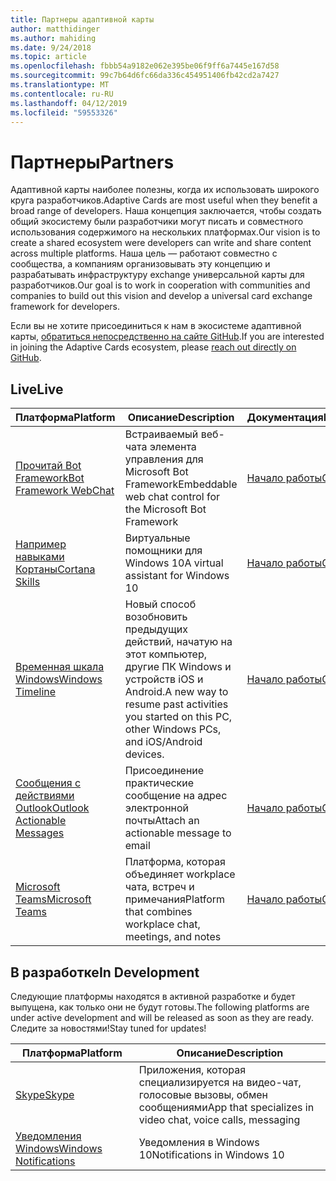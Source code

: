 ```yaml
---
title: Партнеры адаптивной карты
author: matthidinger
ms.author: mahiding
ms.date: 9/24/2018
ms.topic: article
ms.openlocfilehash: fbbb54a9182e062e395be06f9ff6a7445e167d58
ms.sourcegitcommit: 99c7b64d6fc66da336c454951406fb42cd2a7427
ms.translationtype: MT
ms.contentlocale: ru-RU
ms.lasthandoff: 04/12/2019
ms.locfileid: "59553326"
---
```

# <a name="partners"></a><span data-ttu-id="261cc-102">Партнеры</span><span class="sxs-lookup"><span data-stu-id="261cc-102">Partners</span></span> 

<span data-ttu-id="261cc-103">Адаптивной карты наиболее полезны, когда их использовать широкого круга разработчиков.</span><span class="sxs-lookup"><span data-stu-id="261cc-103">Adaptive Cards are most useful when they benefit a broad range of developers.</span></span> <span data-ttu-id="261cc-104">Наша концепция заключается, чтобы создать общий экосистему были разработчики могут писать и совместного использования содержимого на нескольких платформах.</span><span class="sxs-lookup"><span data-stu-id="261cc-104">Our vision is to create a shared ecosystem were developers can write and share content across multiple platforms.</span></span> <span data-ttu-id="261cc-105">Наша цель — работают совместно с сообщества, а компаниям организовывать эту концепцию и разрабатывать инфраструктуру exchange универсальной карты для разработчиков.</span><span class="sxs-lookup"><span data-stu-id="261cc-105">Our goal is to work in cooperation with communities and companies to build out this vision and develop a universal card exchange framework for developers.</span></span>

<span data-ttu-id="261cc-106">Если вы не хотите присоединиться к нам в экосистеме адаптивной карты, [обратиться непосредственно на сайте GitHub](https://github.com/Microsoft/AdaptiveCards).</span><span class="sxs-lookup"><span data-stu-id="261cc-106">If you are interested in joining the Adaptive Cards ecosystem, please [reach out directly on GitHub](https://github.com/Microsoft/AdaptiveCards).</span></span>

## <a name="live"></a><span data-ttu-id="261cc-107">Live</span><span class="sxs-lookup"><span data-stu-id="261cc-107">Live</span></span>

<span data-ttu-id="261cc-108">Платформа</span><span class="sxs-lookup"><span data-stu-id="261cc-108">Platform</span></span> | <span data-ttu-id="261cc-109">Описание</span><span class="sxs-lookup"><span data-stu-id="261cc-109">Description</span></span> | <span data-ttu-id="261cc-110">Документация</span><span class="sxs-lookup"><span data-stu-id="261cc-110">Documentation</span></span> | <span data-ttu-id="261cc-111">Версия</span><span class="sxs-lookup"><span data-stu-id="261cc-111">Version</span></span>
---------|-------------|---------------|---------
[<span data-ttu-id="261cc-112">Прочитай Bot Framework</span><span class="sxs-lookup"><span data-stu-id="261cc-112">Bot Framework WebChat</span></span>](https://github.com/Microsoft/BotFramework-WebChat)  | <span data-ttu-id="261cc-113">Встраиваемый веб-чата элемента управления для Microsoft Bot Framework</span><span class="sxs-lookup"><span data-stu-id="261cc-113">Embeddable web chat control for the Microsoft Bot Framework</span></span> | [<span data-ttu-id="261cc-114">Начало работы</span><span class="sxs-lookup"><span data-stu-id="261cc-114">Get Started</span></span>](https://docs.microsoft.com/en-us/adaptive-cards/get-started/bots) | <span data-ttu-id="261cc-115">1.0</span><span class="sxs-lookup"><span data-stu-id="261cc-115">1.0</span></span>
[<span data-ttu-id="261cc-116">Например навыками Кортаны</span><span class="sxs-lookup"><span data-stu-id="261cc-116">Cortana Skills</span></span>](https://docs.microsoft.com/en-us/cortana/skills/adaptive-cards) | <span data-ttu-id="261cc-117">Виртуальные помощники для Windows 10</span><span class="sxs-lookup"><span data-stu-id="261cc-117">A virtual assistant for Windows 10</span></span> | [<span data-ttu-id="261cc-118">Начало работы</span><span class="sxs-lookup"><span data-stu-id="261cc-118">Get Started</span></span>](https://docs.microsoft.com/en-us/adaptive-cards/get-started/bots) | <span data-ttu-id="261cc-119">1.0</span><span class="sxs-lookup"><span data-stu-id="261cc-119">1.0</span></span>
[<span data-ttu-id="261cc-120">Временная шкала Windows</span><span class="sxs-lookup"><span data-stu-id="261cc-120">Windows Timeline</span></span>](https://blogs.windows.com/windowsexperience/2017/12/19/announcing-windows-10-insider-preview-build-17063-pc/) | <span data-ttu-id="261cc-121">Новый способ возобновить предыдущих действий, начатую на этот компьютер, другие ПК Windows и устройств iOS и Android.</span><span class="sxs-lookup"><span data-stu-id="261cc-121">A new way to resume past activities you started on this PC, other Windows PCs, and iOS/Android devices.</span></span> | [<span data-ttu-id="261cc-122">Начало работы</span><span class="sxs-lookup"><span data-stu-id="261cc-122">Get Started</span></span>](https://docs.microsoft.com/en-us/adaptive-cards/get-started/windows) | <span data-ttu-id="261cc-123">1.0</span><span class="sxs-lookup"><span data-stu-id="261cc-123">1.0</span></span>
[<span data-ttu-id="261cc-124">Сообщения с действиями Outlook</span><span class="sxs-lookup"><span data-stu-id="261cc-124">Outlook Actionable Messages</span></span>](https://docs.microsoft.com/en-us/outlook/actionable-messages/)  | <span data-ttu-id="261cc-125">Присоединение практические сообщение на адрес электронной почты</span><span class="sxs-lookup"><span data-stu-id="261cc-125">Attach an actionable message to email</span></span> | [<span data-ttu-id="261cc-126">Начало работы</span><span class="sxs-lookup"><span data-stu-id="261cc-126">Get Started</span></span>](https://docs.microsoft.com/en-us/outlook/actionable-messages/) | <span data-ttu-id="261cc-127">1.0</span><span class="sxs-lookup"><span data-stu-id="261cc-127">1.0</span></span>
[<span data-ttu-id="261cc-128">Microsoft Teams</span><span class="sxs-lookup"><span data-stu-id="261cc-128">Microsoft Teams</span></span>](https://products.office.com/en-US/microsoft-teams/group-chat-software) | <span data-ttu-id="261cc-129">Платформа, которая объединяет workplace чата, встреч и примечания</span><span class="sxs-lookup"><span data-stu-id="261cc-129">Platform that combines workplace chat, meetings, and notes</span></span> | [<span data-ttu-id="261cc-130">Начало работы</span><span class="sxs-lookup"><span data-stu-id="261cc-130">Get Started</span></span>](https://docs.microsoft.com/en-us/microsoftteams/platform/concepts/cards/cards-reference#adaptive-card) | <span data-ttu-id="261cc-131">1.0</span><span class="sxs-lookup"><span data-stu-id="261cc-131">1.0</span></span>

## <a name="in-development"></a><span data-ttu-id="261cc-132">В разработке</span><span class="sxs-lookup"><span data-stu-id="261cc-132">In Development</span></span>

<span data-ttu-id="261cc-133">Следующие платформы находятся в активной разработке и будет выпущена, как только они не будут готовы.</span><span class="sxs-lookup"><span data-stu-id="261cc-133">The following platforms are under active development and will be released as soon as they are ready.</span></span> <span data-ttu-id="261cc-134">Следите за новостями!</span><span class="sxs-lookup"><span data-stu-id="261cc-134">Stay tuned for updates!</span></span>

<span data-ttu-id="261cc-135">Платформа</span><span class="sxs-lookup"><span data-stu-id="261cc-135">Platform</span></span> | <span data-ttu-id="261cc-136">Описание</span><span class="sxs-lookup"><span data-stu-id="261cc-136">Description</span></span> 
---------|------------
[<span data-ttu-id="261cc-137">Skype</span><span class="sxs-lookup"><span data-stu-id="261cc-137">Skype</span></span>](https://www.skype.com/en/)  | <span data-ttu-id="261cc-138">Приложения, которая специализируется на видео-чат, голосовые вызовы, обмен сообщениями</span><span class="sxs-lookup"><span data-stu-id="261cc-138">App that specializes in video chat, voice calls, messaging</span></span> 
[<span data-ttu-id="261cc-139">Уведомления Windows</span><span class="sxs-lookup"><span data-stu-id="261cc-139">Windows Notifications</span></span>](https://docs.microsoft.com/en-us/windows/uwp/design/shell/tiles-and-notifications/adaptive-interactive-toasts)  | <span data-ttu-id="261cc-140">Уведомления в Windows 10</span><span class="sxs-lookup"><span data-stu-id="261cc-140">Notifications in Windows 10</span></span>




